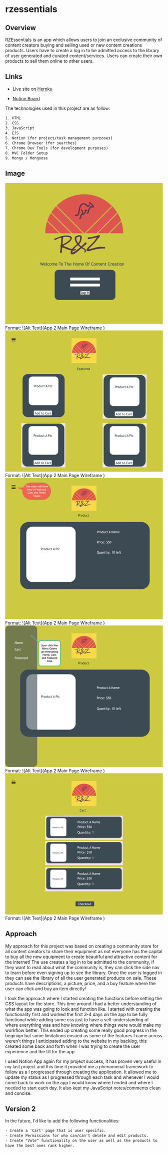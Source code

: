 # rzessentials

## Overview

RZEssentials is an app which allows users to join an exclusive community of content creators buying and selling used or new content creations products. Users have to create a log in to be admitted access to the library of user generated and curated content/services. Users can create their own products to sell them online to other users.  

## Links

- Live site on [Heroku](https://rzessentials.herokuapp.com/sessions/new)

- [Notion Board](https://www.notion.so/0c708b21c6d5490b827dd3ae51a2b0d9?v=d48997cab0c742039ebcfd4bc62492a3)

The technologies used in this project are as follow: 

    1. HTML
    2. CSS
    3. JavaScript
    4. EJS
    5. Notion (for project/task management purposes)
    6. Chrome Browser (for searches)
    7. Chrome Dev Tools (for development purposes)
    8. MVC Folder Setup
    9. Mongo / Mongoose

## Image
![RZ Logo](https://github.com/alirizvi061/rzessentials/blob/master/Wireframes/LogInPage.png)
Format: ![Alt Text](App 2 Main Page Wireframe )
![RZ Logo](https://github.com/alirizvi061/rzessentials/blob/master/Wireframes/IndexPage.jpg)
Format: ![Alt Text](App 2 Main Page Wireframe )
![RZ Logo](https://github.com/alirizvi061/rzessentials/blob/master/Wireframes/ShowPage.jpg)
Format: ![Alt Text](App 2 Main Page Wireframe )
![RZ Logo](https://github.com/alirizvi061/rzessentials/blob/master/Wireframes/SideNavMenu.jpg)
Format: ![Alt Text](App 2 Main Page Wireframe )
![RZ Logo](https://github.com/alirizvi061/rzessentials/blob/master/Wireframes/CartWireframe(future%20update).jpg)
Format: ![Alt Text](App 2 Main Page Wireframe )
## Approach

My approach for this project was based on creating a community store for all content creators to share their equipment as not everyone has the capital to buy all the new equipment to create beautiful and attractive content for the internet! The use creates a log in to be admitted to the community, if they want to read about what the community is, they can click the side nav to learn before even signing up to see the library. Once the user is logged in they can see the library of all the user generated products on sale. These products have descriptions, a picture, price, and a buy feature where the user can click and buy an item directly! 

I took the approach where I started creating the functions before setting the CSS layout for the store. This time around I had a better understanding of what the app was going to look and function like. I started with creating the functionality first and worked the first 3-4 days on the app to be fully functional while adding some css just to have a self-understanding of where everything was and how knowing where things were would make my workflow better. This ended up creating some really good progress in the beginign but some limitations ensued as some of the features I came across weren't things I anticipated adding to the website in my backlog, this created some back and forth when I was trying to create the user experience and the UI for the app. 

I used Notion App again for my project success, it has proven very useful in my last project and this time it provided me a phenomenal framework to follow as a I progressed through creating the application. It allowed me to update my status as I progressed through each task and whenever I would come back to work on the app I would know where I ended and where I needed to start each day. It also kept my JavaScript notes/comments clean and concise. 


## Version 2

In the future, I'd like to add the following functionalities: 

    - Create a 'Cart' page that is user specific.
    - Create Permissions for who can/can't delete and edit products.
    - Create "Vote" functionality on the user as well as the products to have the best ones rank higher.
